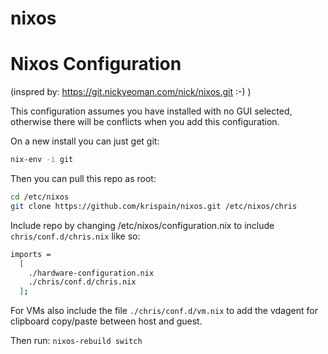 # nixos
# Nixos Configuration

(inspred by: https://git.nickyeoman.com/nick/nixos.git :-) )

This configuration assumes you have installed with no GUI selected, otherwise there will be conflicts when you add this configuration.

On a new install you can just get git:

```bash
nix-env -i git
```

Then you can pull this repo as root:

```bash
cd /etc/nixos
git clone https://github.com/krispain/nixos.git /etc/nixos/chris
```

Include repo by changing /etc/nixos/configuration.nix to include ```chris/conf.d/chris.nix``` like so:
```bash
imports = 
  [
    ./hardware-configuration.nix
    ./chris/conf.d/chris.nix
  ];
```

For VMs also include the file
```./chris/conf.d/vm.nix``` 
to add the vdagent for clipboard copy/paste between host and guest.

Then run:
```nixos-rebuild switch```
